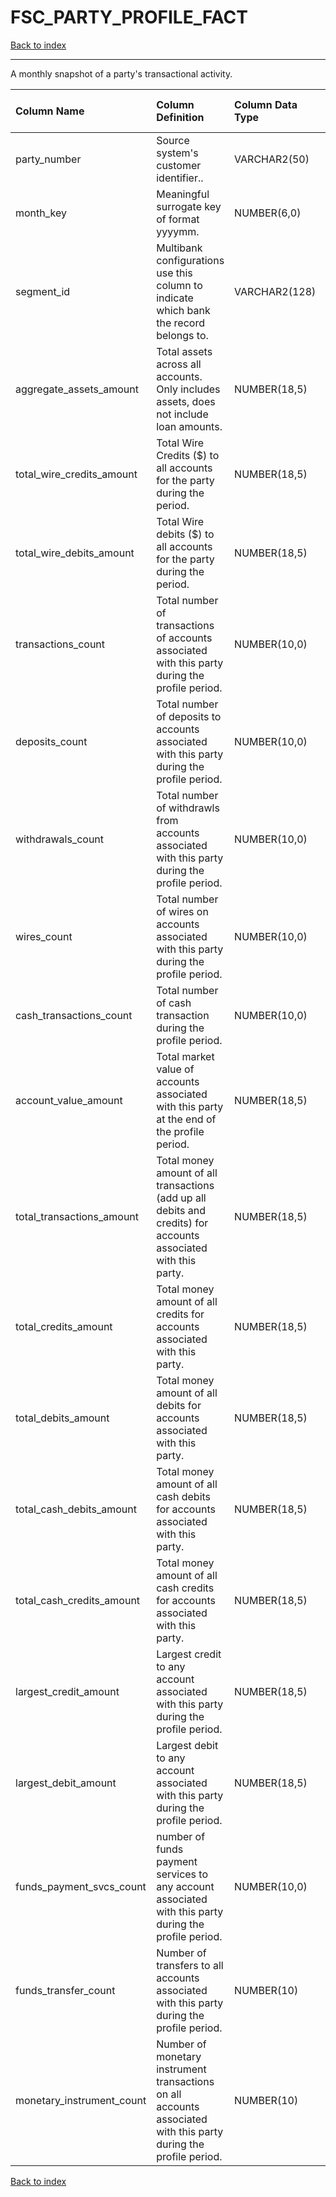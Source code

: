 # FSC_PARTY_PROFILE_FACT

[Back to index](./index.md)

---

A monthly snapshot of a party's transactional activity.

| Column Name               | Column Definition                                                                                                | Column Data Type   | Column Null Option   | PK   | FK   |
|:--------------------------|:-----------------------------------------------------------------------------------------------------------------|:-------------------|:---------------------|:-----|:-----|
| party_number              | Source system's customer identifier..                                                                            | VARCHAR2(50)       | Not Null             | Yes  | No   |
| month_key                 | Meaningful surrogate key of format yyyymm.                                                                       | NUMBER(6,0)        | Not Null             | No   | Yes  |
| segment_id                | Multibank configurations use this column to indicate which bank the record belongs to.                           | VARCHAR2(128)      | Not Null             | No   | Yes  |
| aggregate_assets_amount   | Total assets across all accounts.  Only includes assets, does not include loan amounts.                          | NUMBER(18,5)       | Null                 | No   | No   |
| total_wire_credits_amount | Total Wire Credits ($) to all accounts for the party during the period.                                          | NUMBER(18,5)       | Null                 | No   | No   |
| total_wire_debits_amount  | Total Wire debits ($) to all accounts for the party during the period.                                           | NUMBER(18,5)       | Null                 | No   | No   |
| transactions_count        | Total number of transactions of accounts associated with this party during the profile period.                   | NUMBER(10,0)       | Null                 | No   | No   |
| deposits_count            | Total number of deposits to accounts associated with this party during the profile period.                       | NUMBER(10,0)       | Null                 | No   | No   |
| withdrawals_count         | Total number of withdrawls from accounts associated with this party during the profile period.                   | NUMBER(10,0)       | Null                 | No   | No   |
| wires_count               | Total number of wires on accounts associated with this party during the profile period.                          | NUMBER(10,0)       | Null                 | No   | No   |
| cash_transactions_count   | Total number of cash transaction during the profile period.                                                      | NUMBER(10,0)       | Null                 | No   | No   |
| account_value_amount      | Total market value of accounts associated with this party at the end of the profile period.                      | NUMBER(18,5)       | Null                 | No   | No   |
| total_transactions_amount | Total money amount of all transactions (add up all debits and credits) for accounts associated with this party.  | NUMBER(18,5)       | Null                 | No   | No   |
| total_credits_amount      | Total money amount of all credits for accounts associated with this party.                                       | NUMBER(18,5)       | Null                 | No   | No   |
| total_debits_amount       | Total money amount of all debits for accounts associated with this party.                                        | NUMBER(18,5)       | Null                 | No   | No   |
| total_cash_debits_amount  | Total money amount of all cash debits for accounts associated with this party.                                   | NUMBER(18,5)       | Null                 | No   | No   |
| total_cash_credits_amount | Total money amount of all cash credits for accounts associated with this party.                                  | NUMBER(18,5)       | Null                 | No   | No   |
| largest_credit_amount     | Largest credit to any account associated with this party during the profile period.                              | NUMBER(18,5)       | Null                 | No   | No   |
| largest_debit_amount      | Largest debit to any account associated with this party during the profile period.                               | NUMBER(18,5)       | Null                 | No   | No   |
| funds_payment_svcs_count  | number of funds payment services to any account associated with this party during the profile period.            | NUMBER(10,0)       | Null                 | No   | No   |
| funds_transfer_count      | Number of transfers to all accounts associated with this party during the profile period.                        | NUMBER(10)         | Null                 | No   | No   |
| monetary_instrument_count | Number of monetary instrument transactions on all accounts associated with this party during the profile period. | NUMBER(10)         | Null                 | No   | No   |

[Back to index](./index.md)
